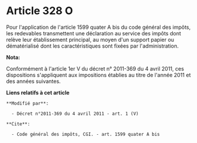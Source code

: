 # Article 328 O

Pour l'application de l'article 1599 quater A bis du code général des impôts, les redevables transmettent une déclaration au
service des impôts dont relève leur établissement principal, au moyen d'un support papier ou dématérialisé dont les
caractéristiques sont fixées par l'administration.

**Nota:**

Conformément à l'article 1er V du décret n° 2011-369 du 4 avril 2011, ces dispositions s'appliquent aux impositions établies
au titre de l'année 2011 et des années suivantes.

**Liens relatifs à cet article**

	**Modifié par**:

	  - Décret n°2011-369 du 4 avril 2011 - art. 1 (V)

	**Cite**:

	  - Code général des impôts, CGI. - art. 1599 quater A bis
